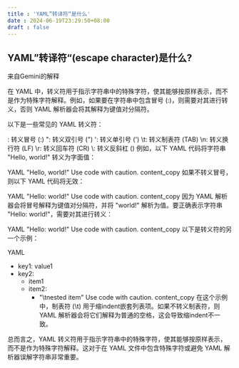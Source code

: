 ```yaml
---
title : 'YAML”转译符“是什么'
date : 2024-06-19T23:29:50+08:00
draft : false
---
```


## YAML”转译符“(escape character)是什么?
来自Gemini的解释

在 YAML 中，转义符用于指示字符串中的特殊字符，使其能够按原样表示，而不是作为特殊字符解释。例如，如果要在字符串中包含冒号 (:)，则需要对其进行转义，否则 YAML 解析器会将其解释为键值对分隔符。

以下是一些常见的 YAML 转义符：

\: 转义冒号 (:)
\": 转义双引号 (")
': 转义单引号 (')
\t: 转义制表符 (TAB)
\n: 转义换行符 (LF)
\r: 转义回车符 (CR)
\\: 转义反斜杠 ()
例如，以下 YAML 代码将字符串 "Hello, world!" 转义为字面值：

YAML
"Hello, world!"
Use code with caution.
content_copy
如果不转义冒号，则以下 YAML 代码将无效：

YAML
"Hello: world!"
Use code with caution.
content_copy
因为 YAML 解析器会将冒号解释为键值对分隔符，并将 "world!" 解析为值。要正确表示字符串 "Hello: world!"，需要对其进行转义：

YAML
"Hello\: world!"
Use code with caution.
content_copy
以下是转义符的另一个示例：

YAML
- key1: value1
- key2:
    - item1
    - item2:
        - "\tnested item"
Use code with caution.
content_copy
在这个示例中，制表符 (\t) 用于缩indent嵌套列表项。如果不转义制表符，则 YAML 解析器会将它们解释为普通的空格，这会导致缩indent不一致。

总而言之，YAML 转义符用于指示字符串中的特殊字符，使其能够按原样表示，而不是作为特殊字符解释。这对于在 YAML 文件中包含特殊字符或避免 YAML 解析器误解字符串非常重要。

